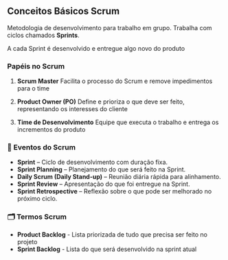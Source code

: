 ## Conceitos Básicos Scrum

Metodologia de desenvolvimento para trabalho em grupo. Trabalha com ciclos chamados **Sprints**.

A cada Sprint é desenvolvido e entregue algo novo do produto

### Papéis no Scrum

1. **Scrum Master**
Facilita o processo do Scrum e remove impedimentos para o time

2. **Product Owner (PO)**
Define e prioriza o que deve ser feito, representando os interesses do cliente

3. **Time de Desenvolvimento**
Equipe que executa o trabalho e entrega os incrementos do produto

### 🔄 Eventos do Scrum
- **Sprint** – Ciclo de desenvolvimento com duração fixa.
- **Sprint Planning** – Planejamento do que será feito na Sprint.
- **Daily Scrum (Daily Stand-up)** – Reunião diária rápida para alinhamento.
- **Sprint Review** – Apresentação do que foi entregue na Sprint.
- **Sprint Retrospective** – Reflexão sobre o que pode ser melhorado no próximo ciclo.

### 🗂 Termos Scrum
- **Product Backlog** - Lista priorizada de tudo que precisa ser feito no projeto
- **Sprint Backlog** - Lista do que será desenvolvido na sprint atual